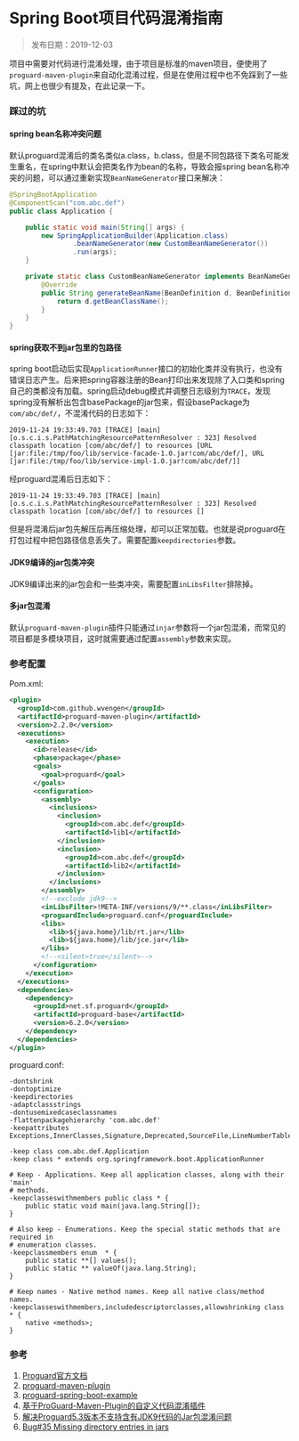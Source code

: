 # Spring Boot项目代码混淆指南

> 发布日期：2019-12-03

项目中需要对代码进行混淆处理，由于项目是标准的maven项目，便使用了`proguard-maven-plugin`来自动化混淆过程，但是在使用过程中也不免踩到了一些坑，网上也很少有提及，在此记录一下。

### 踩过的坑

#### spring bean名称冲突问题

默认proguard混淆后的类名类似a.class，b.class，但是不同包路径下类名可能发生重名，在spring中默认会把类名作为bean的名称，导致会报spring bean名称冲突的问题，可以通过重新实现`BeanNameGenerator`接口来解决：

```java
@SpringBootApplication
@ComponentScan("com.abc.def")
public class Application {

    public static void main(String[] args) {
        new SpringApplicationBuilder(Application.class)
                .beanNameGenerator(new CustomBeanNameGenerator())
                .run(args);
    }

    private static class CustomBeanNameGenerator implements BeanNameGenerator {
        @Override
        public String generateBeanName(BeanDefinition d, BeanDefinitionRegistry r) {
            return d.getBeanClassName();
        }
    }
}
```

#### spring获取不到jar包里的包路径

spring boot启动后实现`ApplicationRunner`接口的初始化类并没有执行，也没有错误日志产生。后来把spring容器注册的Bean打印出来发现除了入口类和spring自己的类都没有加载。spring启动debug模式并调整日志级别为`TRACE`，发现spring没有解析出包含basePackage的jar包来，假设basePackage为`com/abc/def/`，不混淆代码的日志如下：

```
2019-11-24 19:33:49.703 [TRACE] [main] [o.s.c.i.s.PathMatchingResourcePatternResolver : 323] Resolved classpath location [com/abc/def/] to resources [URL [jar:file:/tmp/foo/lib/service-facade-1.0.jar!com/abc/def/], URL [jar:file:/tmp/foo/lib/service-impl-1.0.jar!com/abc/def/]]
```

经proguard混淆后日志如下：

```
2019-11-24 19:33:49.703 [TRACE] [main] [o.s.c.i.s.PathMatchingResourcePatternResolver : 323] Resolved classpath location [com/abc/def/] to resources []
```

但是将混淆后jar包先解压后再压缩处理，却可以正常加载。也就是说proguard在打包过程中把包路径信息丢失了。需要配置`keepdirectories`参数。

#### JDK9编译的jar包类冲突

JDK9编译出来的jar包会和一些类冲突，需要配置`inLibsFilter`排除掉。

#### 多jar包混淆

默认`proguard-maven-plugin`插件只能通过`injar`参数将一个jar包混淆，而常见的项目都是多模块项目，这时就需要通过配置`assembly`参数来实现。

### 参考配置

Pom.xml:

```xml
<plugin>
  <groupId>com.github.wvengen</groupId>
  <artifactId>proguard-maven-plugin</artifactId>
  <version>2.2.0</version>
  <executions>
    <execution>
      <id>release</id>
      <phase>package</phase>
      <goals>
        <goal>proguard</goal>
      </goals>
      <configuration>
        <assembly>
          <inclusions>
            <inclusion>
              <groupId>com.abc.def</groupId>
              <artifactId>lib1</artifactId>
            </inclusion>
            <inclusion>
              <groupId>com.abc.def</groupId>
              <artifactId>lib2</artifactId>
            </inclusion>
          </inclusions>
        </assembly>
        <!--exclude jdk9-->
        <inLibsFilter>!META-INF/versions/9/**.class</inLibsFilter>
        <proguardInclude>proguard.conf</proguardInclude>
        <libs>
          <lib>${java.home}/lib/rt.jar</lib>
          <lib>${java.home}/lib/jce.jar</lib>
        </libs>
        <!--<silent>true</silent>-->
      </configuration>
    </execution>
  </executions>
  <dependencies>
    <dependency>
      <groupId>net.sf.proguard</groupId>
      <artifactId>proguard-base</artifactId>
      <version>6.2.0</version>
    </dependency>
  </dependencies>
</plugin>
```

proguard.conf:

```
-dontshrink
-dontoptimize
-keepdirectories
-adaptclassstrings
-dontusemixedcaseclassnames
-flattenpackagehierarchy 'com.abc.def'
-keepattributes Exceptions,InnerClasses,Signature,Deprecated,SourceFile,LineNumberTable,LocalVariable*Table,*Annotation*,Synthetic,EnclosingMethod

-keep class com.abc.def.Application
-keep class * extends org.springframework.boot.ApplicationRunner

# Keep - Applications. Keep all application classes, along with their 'main'
# methods.
-keepclasseswithmembers public class * {
    public static void main(java.lang.String[]);
}

# Also keep - Enumerations. Keep the special static methods that are required in
# enumeration classes.
-keepclassmembers enum  * {
    public static **[] values();
    public static ** valueOf(java.lang.String);
}

# Keep names - Native method names. Keep all native class/method names.
-keepclasseswithmembers,includedescriptorclasses,allowshrinking class * {
    native <methods>;
}
```

### 参考
1. [Proguard官方文档](https://www.guardsquare.com/en/products/proguard/manual/usage)
2. [proguard-maven-plugin](http://wvengen.github.io/proguard-maven-plugin)
3. [proguard-spring-boot-example](https://github.com/seregaSLM/proguard-spring-boot-example/blob/master/pom.xml)
4. [基于ProGuard-Maven-Plugin的自定义代码混淆插件](https://blog.csdn.net/connect_me/article/details/51320913)
5. [解决Proguard5.3版本不支持含有JDK9代码的Jar包混淆问题](https://blog.csdn.net/gao20009/article/details/84914426)
6. [Bug#35 Missing directory entries in jars](https://sourceforge.net/p/proguard/bugs/35/)
